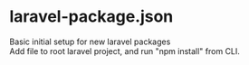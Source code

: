 # laravel-package.json
Basic initial setup for new laravel packages<br/>
Add file to root laravel project, and run "npm install" from CLI.
